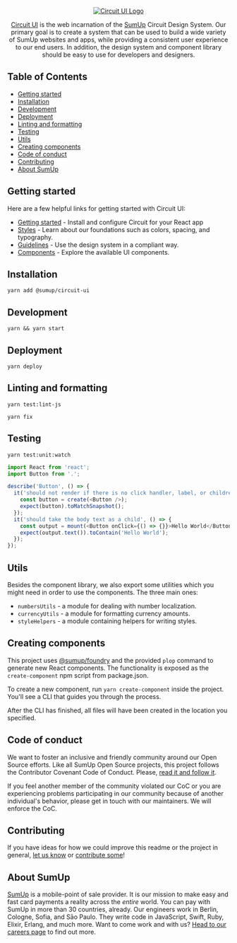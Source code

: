 <div align="center">

[![Circuit UI Logo](https://circuit.sumup.com/public/images/logo-header.png)](https://circuit.sumup.com)

[Circuit UI](https://circuit.sumup.com) is the web incarnation of the [SumUp](https://sumup.com) Circuit Design System. Our primary goal is to create a system that can be used to build a wide variety of SumUp websites and apps, while providing a consistent user experience to our end users. In addition, the design system and component library should be easy to use for developers and designers.

</div>

## Table of Contents <!-- omit in toc -->

- [Getting started](#getting-started)
- [Installation](#installation)
- [Development](#development)
- [Deployment](#deployment)
- [Linting and formatting](#linting-and-formatting)
- [Testing](#testing)
- [Utils](#utils)
- [Creating components](#creating-components)
- [Code of conduct](#code-of-conduct)
- [Contributing](#contributing)
- [About SumUp](#about-sumup)

## Getting started

Here are a few helpful links for getting started with Circuit UI:

- [Getting started](http://circuit.sumup.com/#/getting-started/developers) - Install and configure Circuit for your React app
- [Styles](http://circuit.sumup.com/#/styles/colors) - Learn about our foundations such as colors, spacing, and typography.
- [Guidelines](http://circuit.sumup.com/#/guidelines/content) - Use the design system in a compliant way.
- [Components](http://circuit.sumup.com/#/components/badge) - Explore the available UI components.

## Installation

```
yarn add @sumup/circuit-ui
```

## Development

```
yarn && yarn start
```

## Deployment

```
yarn deploy
```

## Linting and formatting

```
yarn test:lint-js

yarn fix
```

## Testing

```
yarn test:unit:watch
```

```javascript
import React from 'react';
import Button from '.';

describe('Button', () => {
  it('should not render if there is no click handler, label, or children', () => {
    const button = create(<Button />);
    expect(button).toMatchSnapshot();
  });
  it('should take the body text as a child', () => {
    const output = mount(<Button onClick={() => {}}>Hello World</Button>);
    expect(output.text()).toContain('Hello World');
  });
});
```

## Utils

Besides the component library, we also export some utilities which you
might need in order to use the components. The three main ones:

- `numbersUtils` - a module for dealing with number localization.
- `currencyUtils` - a module for formatting currency amounts.
- `styleHelpers` - a module containing helpers for writing styles.

## Creating components

This project uses [@sumup/foundry](https://www.npmjs.com/package/@sumup/foundry) and the provided `plop` command to generate new React components. The functionality is exposed as the `create-component` npm script from package.json.

To create a new component, run `yarn create-component` inside the project. You'll see a CLI that guides you through the process.

After the CLI has finished, all files will have been created in the location you specified.

## Code of conduct

We want to foster an inclusive and friendly community around our Open Source efforts. Like all SumUp Open Source projects, this project follows the Contributor Covenant Code of Conduct. Please, [read it and follow it](CODE_OF_CONDUCT.md).

If you feel another member of the community violated our CoC or you are experiencing problems participating in our community because of another individual's behavior, please get in touch with our maintainers. We will enforce the CoC.

## Contributing

If you have ideas for how we could improve this readme or the project in general, [let us know](https://github.com/sumup/circuit-ui/issues) or [contribute some](https://github.com/sumup/circuit-ui/edit/master/README.md)!

## About SumUp

[SumUp](https://sumup.com) is a mobile-point of sale provider. It is our mission to make easy and fast card payments a reality across the _entire_ world. You can pay with SumUp in more than 30 countries, already. Our engineers work in Berlin, Cologne, Sofia, and Sāo Paulo. They write code in JavaScript, Swift, Ruby, Elixir, Erlang, and much more. Want to come work and with us? [Head to our careers page](https://sumup.com/careers) to find out more.
